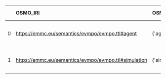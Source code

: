 |    | OSMO_IRI                                             | OSMO_DESC      | PIMS-II_IRI                                             | PIMS-II_DESC                                  |
|---:|:-----------------------------------------------------|:---------------|:--------------------------------------------------------|:----------------------------------------------|
|  0 | https://emmc.eu/semantics/evmpo/evmpo.ttl#agent      | {'agent'}      | http://www.molmod.info/semantics/pims-ii.ttl#Agent      | {'label': 'agent', 'name': 'agent'}           |
|  1 | https://emmc.eu/semantics/evmpo/evmpo.ttl#simulation | {'simulation'} | http://www.molmod.info/semantics/pims-ii.ttl#Simulation | {'label': 'simulation', 'name': 'simulation'} |